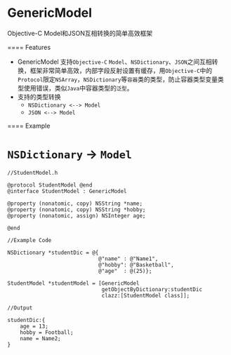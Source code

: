 # GenericModel
Objective-C Model和JSON互相转换的简单高效框架

==== Features
* GenericModel 支持`Objective-C` `Model`、`NSDictionary`、`JSON`之间互相转换，框架非常简单高效，内部字段反射设置有缓存，用`Objective-C`中的`Protocol`限定`NSArray`，`NSDictionary`等`容器`类的类型，防止容器类型变量类型使用错误，类似`Java`中容器类型的`泛型`。
* 支持的类型转换
  * `NSDictionary <--> Model`
  * `JSON <--> Model`
 
==== Example

# `NSDictionary` -> `Model`
```objc
//StudentModel.h

@protocol StudentModel @end
@interface StudentModel : GenericModel

@property (nonatomic, copy) NSString *name;
@property (nonatomic, copy) NSString *hobby;
@property (nonatomic, assign) NSInteger age;

@end
```
```objc
//Example Code 

NSDictionary *studentDic = @{
                             @"name" : @"Name1",
                             @"hobby": @"Basketball",
                             @"age"  : @(25)};
 
StudentModel *studentModel = [GenericModel
                              getObjectByDictionary:studentDic
                              clazz:[StudentModel class]];
```
```output
//Output

studentDic:{
    age = 13;
    hobby = Football;
    name = Name2;
}
```
